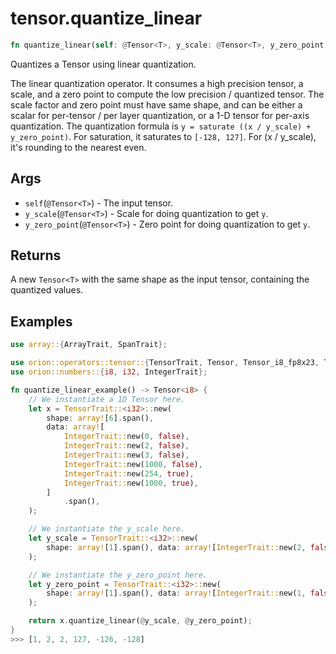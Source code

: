 # tensor.quantize_linear

```rust
fn quantize_linear(self: @Tensor<T>, y_scale: @Tensor<T>, y_zero_point: @Tensor<T>) -> Tensor::<Q>;
```

Quantizes a Tensor using linear quantization.

The linear quantization operator. It consumes a high precision tensor, a scale, and a zero point 
to compute the low precision / quantized tensor. The scale factor and zero point must have same shape, 
and can be either a scalar for per-tensor / per layer quantization, or a 1-D tensor for per-axis quantization.
The quantization formula is `y = saturate ((x / y_scale) + y_zero_point)`. For saturation, it saturates to `[-128, 127]`. 
For (x / y_scale), it's rounding to the nearest even.

## Args

* `self`(`@Tensor<T>`) - The input tensor.
* `y_scale`(`@Tensor<T>`) - Scale for doing quantization to get `y`.
* `y_zero_point`(`@Tensor<T>`) - Zero point for doing quantization to get `y`.

## Returns

A new `Tensor<T>` with the same shape as the input tensor, containing the quantized values.

## Examples

```rust
use array::{ArrayTrait, SpanTrait};

use orion::operators::tensor::{TensorTrait, Tensor, Tensor_i8_fp8x23, Tensor_i32_fp8x23};
use orion::numbers::{i8, i32, IntegerTrait};

fn quantize_linear_example() -> Tensor<i8> {
    // We instantiate a 1D Tensor here.
    let x = TensorTrait::<i32>::new(
        shape: array![6].span(),
        data: array![
            IntegerTrait::new(0, false),
            IntegerTrait::new(2, false),
            IntegerTrait::new(3, false),
            IntegerTrait::new(1000, false),
            IntegerTrait::new(254, true),
            IntegerTrait::new(1000, true),
        ]
            .span(),
    );

    // We instantiate the y_scale here.
    let y_scale = TensorTrait::<i32>::new(
        shape: array![1].span(), data: array![IntegerTrait::new(2, false)].span(),
    );

    // We instantiate the y_zero_point here.
    let y_zero_point = TensorTrait::<i32>::new(
        shape: array![1].span(), data: array![IntegerTrait::new(1, false)].span(),
    );

    return x.quantize_linear(@y_scale, @y_zero_point);
}
>>> [1, 2, 2, 127, -126, -128]
```
